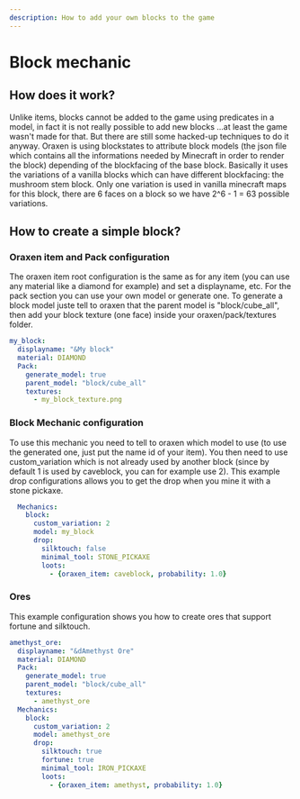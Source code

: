 ```yaml
---
description: How to add your own blocks to the game
---
```


# Block mechanic

## How does it work?

Unlike items, blocks cannot be added to the game using predicates in a model, in fact it is not really possible to add new blocks ...at least the game wasn't made for that. But there are still some hacked-up techniques to do it anyway. Oraxen is using blockstates to attribute block models \(the json file which contains all the informations needed by Minecraft in order to render the block\) depending of the blockfacing of the base block. Basically it uses the variations of a vanilla blocks which can have different blockfacing: the mushroom stem block. Only one variation is used in vanilla minecraft maps for this block, there are 6 faces on a block so we have 2^6 - 1 = 63 possible variations.

## How to create a simple block?

### Oraxen item and Pack configuration

The oraxen item root configuration is the same as for any item \(you can use any material like a diamond for example\) and set a displayname, etc. For the pack section you can use your own model or generate one. To generate a block model juste tell to oraxen that the parent model  is "block/cube\_all", then add your block texture \(one face\) inside your oraxen/pack/textures folder.

```yaml
my_block:
  displayname: "&My block"
  material: DIAMOND
  Pack:
    generate_model: true
    parent_model: "block/cube_all"
    textures:
      - my_block_texture.png
```

### Block Mechanic configuration

To use this mechanic you need to tell to oraxen which model to use \(to use the generated one, just put the name id of your item\). You then need to use custom\_variation which is not already used by another block \(since by default 1 is used by caveblock, you can for example use 2\). This example drop configurations allows you to get the drop when you mine it with a stone pickaxe.

```yaml
  Mechanics:
    block:
      custom_variation: 2
      model: my_block
      drop:
        silktouch: false 
        minimal_tool: STONE_PICKAXE
        loots:
          - {oraxen_item: caveblock, probability: 1.0}
```

### Ores

This example configuration shows you how to create ores that support fortune and silktouch.

```yaml
amethyst_ore:
  displayname: "&dAmethyst Ore"
  material: DIAMOND
  Pack:
    generate_model: true
    parent_model: "block/cube_all"
    textures:
      - amethyst_ore
  Mechanics:
    block:
      custom_variation: 2
      model: amethyst_ore
      drop:
        silktouch: true
        fortune: true
        minimal_tool: IRON_PICKAXE
        loots:
          - {oraxen_item: amethyst, probability: 1.0}
```



